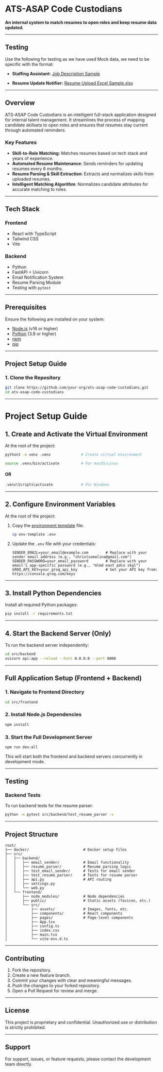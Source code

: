 # ATS-ASAP Code Custodians

**An internal system to match resumes to open roles and keep resume data updated.**

---

## Testing
Use the following for testing as we have used Mock data, we need to be specific with the format:

- **Staffing Assistant:** [Job Description Sample](Testing%20Samples/Job%20Description%20Sample)

- **Resume Update Notifier:** [Resume Upload Excel Sample.xlsx](Testing%20Samples/Resume%20Upload%20Excel%20Sample.xlsx)

---

## Overview

ATS-ASAP Code Custodians is an intelligent full-stack application designed for internal talent management. It streamlines the process of mapping candidate skillsets to open roles and ensures that resumes stay current through automated reminders.

### Key Features
- **Skill-to-Role Matching**: Matches resumes based on tech stack and years of experience.
- **Automated Resume Maintenance**: Sends reminders for updating resumes every 6 months.
- **Resume Parsing & Skill Extraction**: Extracts and normalizes skills from uploaded resumes.
- **Intelligent Matching Algorithm**: Normalizes candidate attributes for accurate matching to roles.

---

## Tech Stack

### Frontend
- React with TypeScript
- Tailwind CSS
- Vite

### Backend
- Python
- FastAPI + Uvicorn
- Email Notification System
- Resume Parsing Module
- Testing with `pytest`

---

## Prerequisites

Ensure the following are installed on your system:
- [Node.js](https://nodejs.org/) (v16 or higher)
- [Python](https://www.python.org/) (3.8 or higher)
- [npm](https://www.npmjs.com/)
- [pip](https://pip.pypa.io/)

---

## Project Setup Guide

### 1. Clone the Repository
```bash
git clone https://github.com/your-org/ats-asap-code-custodians.git
cd ats-asap-code-custodians
```

---

# Project Setup Guide

## 1. Create and Activate the Virtual Environment

At the root of the project:

```bash
python3 -m venv .venv              # Create virtual environment
```
```bash
source .venv/bin/activate          # For macOS/Linux
````
#### OR
```bash
.venv\Scripts\activate             # For Windows
```

---

## 2. Configure Environment Variables

At the root of the project:

1. Copy the [environment template](env-template) file:

   ```bash
   cp env-template .env
   ```

2. Update the `.env` file with your credentials:

   ```
   SENDER_EMAIL=your_email@example.com        # Replace with your sender email address (e.g., "christsomalina@gmail.com")
   SENDER_PASSWORD=your_email_password        # Replace with your email's app-specific password (e.g., "mlmd eaxt pdco skgl")
   GROQ_API_KEY=your_groq_api_key             # Get your API key from: https://console.groq.com/keys
   ```

---

## 3. Install Python Dependencies

Install all required Python packages:

```bash
pip install -r requirements.txt
```

---

## 4. Start the Backend Server (Only)

To run the backend server independently:

```bash
cd src/backend
uvicorn api:app --reload --host 0.0.0.0 --port 8000
```

---

## Full Application Setup (Frontend + Backend)

### 1. Navigate to Frontend Directory

```bash
cd src/frontend
```

### 2. Install Node.js Dependencies

```bash
npm install
```

### 3. Start the Full Development Server

```bash
npm run dev:all
```

This will start both the frontend and backend servers concurrently in development mode.

---

## Testing

### Backend Tests

To run backend tests for the resume parser:

```bash
python -m pytest src/backend/test_resume_parser -v
```

---

## Project Structure

```
root/
├── docker/                         # Docker setup files
├── src/
│   ├── backend/
│   │   ├── email_sender/           # Email functionality
│   │   ├── resume_parser/          # Resume parsing logic
│   │   ├── test_email_sender/      # Tests for email sender
│   │   ├── test_resume_parser/     # Tests for resume parser
│   │   ├── api.py                  # API routing
│   │   ├── settings.py             
│   │   └── web.py                  
│   └── frontend/
│       ├── node_modules/           # Node dependencies
│       ├── public/                 # Static assets (favicon, etc.)
│       └── src/
│           ├── assets/             # Images, fonts, etc.
│           ├── components/         # React components
│           ├── pages/              # Page-level components
│           ├── App.tsx
│           ├── config.ts
│           ├── index.css
│           ├── main.tsx
│           └── vite-env.d.ts
```

---

## Contributing

1. Fork the repository.
2. Create a new feature branch.
3. Commit your changes with clear and meaningful messages.
4. Push the changes to your forked repository.
5. Open a Pull Request for review and merge.

---

## License

This project is proprietary and confidential. Unauthorized use or distribution is strictly prohibited.

---

## Support

For support, issues, or feature requests, please contact the development team directly.
